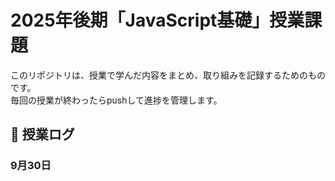 # 2025年後期「JavaScript基礎」授業課題

このリポジトリは、授業で学んだ内容をまとめ、取り組みを記録するためのものです。  
毎回の授業が終わったらpushして進捗を管理します。

## 📆 授業ログ

### 9月30日

